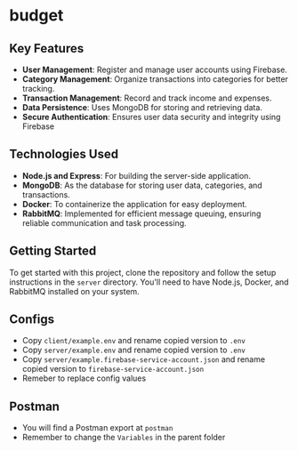 # budget

## Key Features

- **User Management**: Register and manage user accounts using Firebase.
- **Category Management**: Organize transactions into categories for better tracking.
- **Transaction Management**: Record and track income and expenses.
- **Data Persistence**: Uses MongoDB for storing and retrieving data.
- **Secure Authentication**: Ensures user data security and integrity using Firebase

## Technologies Used

- **Node.js and Express**: For building the server-side application.
- **MongoDB**: As the database for storing user data, categories, and transactions.
- **Docker**: To containerize the application for easy deployment.
- **RabbitMQ**: Implemented for efficient message queuing, ensuring reliable communication and task processing.

## Getting Started

To get started with this project, clone the repository and follow the setup instructions in the `server` directory. You'll need to have Node.js, Docker, and RabbitMQ installed on your system.

## Configs
- Copy `client/example.env` and rename copied version to `.env`
- Copy `server/example.env` and rename copied version to `.env`
- Copy `server/example.firebase-service-account.json` and rename copied version to `firebase-service-account.json`
- Remeber to replace config values

## Postman
- You will find a Postman export at `postman`
- Remember to change the `Variables` in the parent folder
